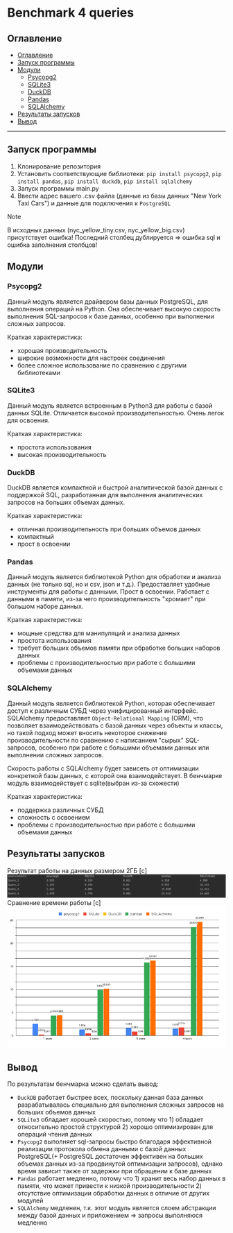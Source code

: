 # Benchmark 4 queries

## Оглавление
- [Оглавление](#оглавление)
- [Запуск программы](#1запуск-программы)
- [Модули](#модули)
  - [Psycopg2](#psycopg2)
  - [SQLite3](#sqlite3)
  - [DuckDB](#duckdb)
  - [Pandas](#pandas)
  - [SQLAlchemy](#sqlalchemy)
- [Результаты запусков](#результаты-запусков)
- [Вывод](#вывод)
***
## Запуск программы 
1. Клонирование репозитория
2. Установить соответствующие библиотеки: `pip install psycopg2`, `pip install pandas`, `pip install duckdb`, `pip install sqlalchemy`
3. Запуск программы main.py
4. Ввести адрес вашего .csv файла (данные из базы данных "New York Taxi Cars") и данные для подключения к `PostgreSQL`
> [!NOTE]
> В исходных данных (nyc_yellow_tiny.csv, nyc_yellow_big.csv) присутствует ошибка! Последний столбец дублируется => ошибка sql и ошибка заполнения столбцов!
## Модули
### Psycopg2
Данный модуль является драйвером базы данных PostgreSQL, для выполнения операций на Python. Она обеспечивает высокую скорость выполнения SQL-запросов к базе данных, особенно при выполнении сложных запросов.

Краткая характеристика:
- хорошая производительность
- широкие возможности для настроек соединения
- более сложное использование по сравнению с другими библиотеками
### SQLite3
Данный модуль является встроенным в Python3 для работы с базой данных SQLite. Отличается высокой производительностью. Очень легок для освоения.

Краткая характеристика:
- простота использования
- высокая производительность
### DuckDB
DuckDB является компактной и быстрой аналитической базой данных с поддержкой SQL, разработанная для выполнения аналитических запросов на больших объемах данных.

Краткая характеристика:
- отличная производительность при больших объемов данных
- компактный
- прост в освоении
### Pandas
Данный модуль является библиотекой Python для обработки и анализа данных (не только sql, но и csv, json и т.д.). Предоставляет удобные инструменты для работы с данными. Прост в освоении. Работает с данными в памяти, из-за чего производительность "хромает" при большом наборе данных. 

Краткая характеристика:
- мощные средства для манипуляций и анализа данных
- простота использования
- требует больших объемов памяти при обработке больших наборов данных
- проблемы с производительностью при работе с большими объемами данных
### SQLAlchemy
Данный модуль является библиотекой Python, которая обеспечивает доступ к различным СУБД через унифицированный интерфейс. 
SQLAlchemy предоставляет `Object-Relational Mapping` (ORM), что позволяет взаимодействовать с базой данных через объекты и классы, но такой подход может вносить некоторое снижение производительности по сравнению с написанием "сырых" SQL-запросов, особенно при работе с большими объемами данных или выполнении сложных запросов.

Скорость работы с SQLAlchemy будет зависеть от оптимизации конкретной базы данных, с которой она взаимодействует.
В бенчмарке модуль взаимодействует с sqlite(выбран из-за схожести)

Краткая характеристика:
- поддержка различных СУБД
- сложность с освоением
- проблемы с производительностью при работе с большими объемами данных
## Результаты запусков
Результат работы на данных размером 2ГБ [c]
![](results/screenshot.png)
Сравнение времени работы [с]
![](results/chart.png)
## Вывод
По результатам бенчмарка можно сделать вывод:
- `DuckDB` работает быстрее всех, поскольку данная база данных разрабатывалась специально для выполнения сложных запросов на больших объемов данных
- `SQLite3` обладает хорошей скоростью, потому что 1) обладает относительно простой структурой 2) хорошо оптимизирован для операций чтения данных
- `Psycopg2` выполняет sql-запросы быстро благодаря эффективной реализации протокола обмена данными с базой данных PostgreSQL(+ PostgreSQL достаточен эффективен на больших объемах данных из-за продвинутой оптимизации запросов), однако время зависит также от задержки при обращении к базе данных
- `Pandas` работает медленно, потому что 1) хранит весь набор данных в памяти, что может привести к низкой производительности 2) отсутствие оптимизации обработки данных в отличие от других модулей
- `SQLAlchemy` медленен, т.к. этот модуль является слоем абстракции между базой данных и приложением => запросы выполняюся медленно